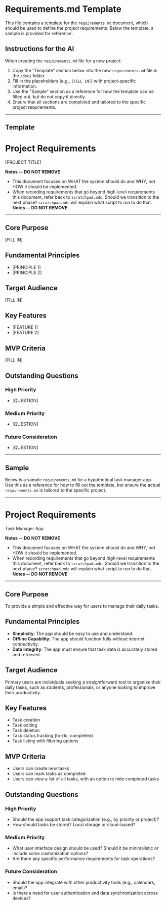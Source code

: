 # Requirements.md Template

This file contains a template for the `requirements.md` document, which should be used to define the project requirements. Below the template, a sample is provided for reference.

## Instructions for the AI

When creating the `requirements.md` file for a new project:

1. Copy the "Template" section below into the new `requirements.md` file in the `/docs` folder.
2. Fill in the placeholders (e.g., `[FILL IN]`) with project-specific information.
3. Use the "Sample" section as a reference for how the template can be filled out, but do not copy it directly.
4. Ensure that all sections are completed and tailored to the specific project requirements.

---

## Template

# Project Requirements

[PROJECT TITLE]

**Notes -- DO NOT REMOVE**

- This document focuses on WHAT the system should do and WHY, not HOW it should be implemented.
- When recording requirements that go beyond high-level requirements this document, refer back to `scratchpad.mdc`. Should we transition to the next phase? `scratchpad.mdc` will explain what script to run to do that.
  **Notes -- DO NOT REMOVE**

---

## Core Purpose

<!-- AI: Describe the fundamental goal of the project in 1-2 sentences -->

[FILL IN]

## Fundamental Principles

<!-- AI: List key constraints that must be upheld, such as simplicity, security, etc. -->

- [PRINCIPLE 1]
- [PRINCIPLE 2]

## Target Audience

<!-- AI: Describe the primary users or stakeholders -->

[FILL IN]

## Key Features

<!-- AI: List the main features or capabilities -->

- [FEATURE 1]
- [FEATURE 2]

## MVP Criteria

<!-- AI: Define what constitutes the Minimum Viable Product -->

[FILL IN]

## Outstanding Questions

### High Priority

- [QUESTION]

### Medium Priority

- [QUESTION]

### Future Consideration

- [QUESTION]

---

## Sample

Below is a sample `requirements.md` for a hypothetical task manager app. Use this as a reference for how to fill out the template, but ensure the actual `requirements.md` is tailored to the specific project.

---

# Project Requirements

Task Manager App

**Notes -- DO NOT REMOVE**

- This document focuses on WHAT the system should do and WHY, not HOW it should be implemented.
- When recording requirements that go beyond high-level requirements this document, refer back to `scratchpad.mdc`. Should we transition to the next phase? `scratchpad.mdc` will explain what script to run to do that.
  **Notes -- DO NOT REMOVE**

---

## Core Purpose

To provide a simple and effective way for users to manage their daily tasks.

## Fundamental Principles

- **Simplicity**: The app should be easy to use and understand.
- **Offline Capability**: The app should function fully without internet connectivity.
- **Data Integrity**: The app must ensure that task data is accurately stored and retrieved.

## Target Audience

Primary users are individuals seeking a straightforward tool to organize their daily tasks, such as students, professionals, or anyone looking to improve their productivity.

## Key Features

- Task creation
- Task editing
- Task deletion
- Task status tracking (to-do, completed)
- Task listing with filtering options

## MVP Criteria

- Users can create new tasks
- Users can mark tasks as completed
- Users can view a list of all tasks, with an option to hide completed tasks

## Outstanding Questions

### High Priority

- Should the app support task categorization (e.g., by priority or project)?
- How should tasks be stored? Local storage or cloud-based?

### Medium Priority

- What user interface design should be used? Should it be minimalistic or include some customization options?
- Are there any specific performance requirements for task operations?

### Future Consideration

- Should the app integrate with other productivity tools (e.g., calendars, email)?
- Is there a need for user authentication and data synchronization across devices?
